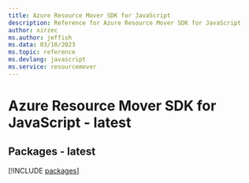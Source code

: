 ```yaml
---
title: Azure Resource Mover SDK for JavaScript
description: Reference for Azure Resource Mover SDK for JavaScript
author: xirzec
ms.author: jeffish
ms.data: 03/18/2023
ms.topic: reference
ms.devlang: javascript
ms.service: resourcemover
---
```

# Azure Resource Mover SDK for JavaScript - latest
## Packages - latest
[!INCLUDE [packages](resource-mover-index.md)]